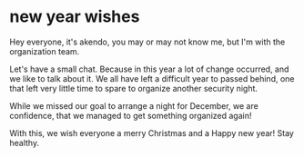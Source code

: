 # new year wishes

Hey everyone, it's akendo, you may or may not know me, but I'm with the organization team.

Let's have a small chat. Because in this year a lot of change occurred, and we like to talk about
it. We all have left a difficult year to passed behind, one that left very little time to spare to
organize another security night.

While we missed our goal to arrange a night for December, we are confidence, that we managed to get
something organized again!

With this, we wish everyone a merry Christmas and a Happy new year! Stay healthy.
